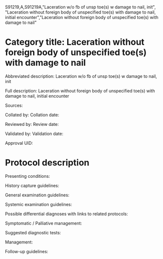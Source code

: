 S91219,A,S91219A,"Laceration w/o fb of unsp toe(s) w damage to nail, init", "Laceration without foreign body of unspecified toe(s) with damage to nail, initial encounter","Laceration without foreign body of unspecified toe(s) with damage to nail"
# Category title: Laceration without foreign body of unspecified toe(s) with damage to nail

Abbreviated description: Laceration w/o fb of unsp toe(s) w damage to nail, init

Full description: Laceration without foreign body of unspecified toe(s) with damage to nail, initial encounter

Sources:

Collated by:
Collation date:

Reviewed by:
Review date:

Validated by:
Validation date:

Approval UID:

# Protocol description

Presenting conditions:

History capture guidelines:

General examination guidelines:

Systemic examination guidelines:

Possible differential diagnoses with links to related protocols:

Symptomatic / Palliative management:

Suggested diagnostic tests:

Management:

Follow-up guidelines:
